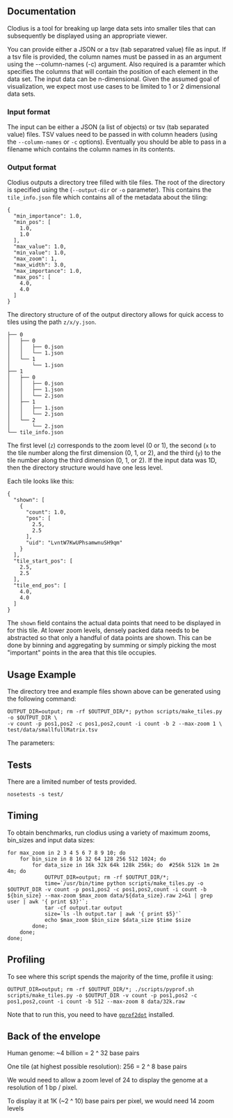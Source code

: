 ## Documentation

Clodius is a tool for breaking up large data sets into smaller tiles that can
subsequently be displayed using an appropriate viewer. 

You can provide either a JSON or a tsv (tab separatred value) file as
input.  If a tsv file is provided, the column names must be passed in as an
argument using the --column-names (-c) argument. Also required is a paramter
which specifies the columns that will contain the position of each element in
the data set. The input data can be n-dimensional. Given the assumed goal of
visualization, we expect most use cases to be limited to 1 or 2 dimensional
data sets.

### Input format

The input can be either a JSON (a list of objects) or tsv (tab separated value)
files. TSV values need to be passed in with column headers (using the
`--column-names` or `-c` options). Eventually you should be able to pass in a
filename which contains the column names in its contents.

### Output format

Clodius outputs a directory tree filled with tile files. The root of the
directory is specified using the (`--output-dir` or `-o` parameter). This
contains the `tile_info.json` file which contains all of the metadata about the
tiling:

```
{
  "min_importance": 1.0, 
  "min_pos": [
    1.0, 
    1.0
  ], 
  "max_value": 1.0, 
  "min_value": 1.0, 
  "max_zoom": 1, 
  "max_width": 3.0, 
  "max_importance": 1.0, 
  "max_pos": [
    4.0, 
    4.0
  ]
}
```

The directory structure of of the output directory allows for quick access to
tiles using the path `z/x/y.json`.

```
├── 0
│   ├── 0
│   │   ├── 0.json
│   │   └── 1.json
│   └── 1
│       └── 1.json
├── 1
│   ├── 0
│   │   ├── 0.json
│   │   ├── 1.json
│   │   └── 2.json
│   ├── 1
│   │   ├── 1.json
│   │   └── 2.json
│   └── 2
│       └── 2.json
└── tile_info.json
```

The first level (`z`) corresponds to the zoom level (0 or 1), the second (`x`
to the tile number along the first dimension (0, 1, or 2), and the third (`y`)
to the tile number along the third dimension (0, 1, or 2). If the input data
was 1D, then the directory structure would have one less level.

Each tile looks like this:

```
{
  "shown": [
    {
      "count": 1.0,
      "pos": [
        2.5,
        2.5
      ],
      "uid": "LvntW7KwUPhsamwnuSH9qm"
    }
  ],
  "tile_start_pos": [
    2.5,
    2.5
  ],
  "tile_end_pos": [
    4.0,
    4.0
  ]
}
```

The `shown` field contains the actual data points that need to be displayed in
for this tile. At lower zoom levels, densely packed data needs to be abstracted
so that only a handful of data points are shown. This can be done by binning
and aggregating by summing or simply picking the most "important" points in the
area that this tile occupies.

## Usage Example

The directory tree and example files shown above can be generated using the
following command:

```
OUTPUT_DIR=output; rm -rf $OUTPUT_DIR/*; python scripts/make_tiles.py -o $OUTPUT_DIR \
-v count -p pos1,pos2 -c pos1,pos2,count -i count -b 2 --max-zoom 1 \
test/data/smallfullMatrix.tsv
```

The parameters:


## Tests

There are a limited number of tests provided.

```
nosetests -s test/ 
```

## Timing

To obtain benchmarks, run clodius using a variety of maximum zooms, bin_sizes
and input data sizes:

```
for max_zoom in 2 3 4 5 6 7 8 9 10; do
    for bin_size in 8 16 32 64 128 256 512 1024; do 
        for data_size in 16k 32k 64k 128k 256k; do  #256k 512k 1m 2m 4m; do 
            OUTPUT_DIR=output; rm -rf $OUTPUT_DIR/*;
            time=`/usr/bin/time python scripts/make_tiles.py -o $OUTPUT_DIR -v count -p pos1,pos2 -c pos1,pos2,count -i count -b ${bin_size} --max-zoom $max_zoom data/${data_size}.raw 2>&1 | grep user | awk '{ print $3}'`;
            tar -cf output.tar output
            size=`ls -lh output.tar | awk '{ print $5}'`
            echo $max_zoom $bin_size $data_size $time $size
        done;
    done;
done;
```

## Profiling

To see where this script spends the majority of the time, profile it using:

```
OUTPUT_DIR=output; rm -rf $OUTPUT_DIR/*; ./scripts/pyprof.sh scripts/make_tiles.py -o $OUTPUT_DIR -v count -p pos1,pos2 -c pos1,pos2,count -i count -b 512 --max-zoom 8 data/32k.raw
```

Note that to run this, you need to have
[`gprof2dot`](https://github.com/jrfonseca/gprof2dot) installed.

## Back of the envelope

Human genome: ~4 billion = 2 ^ 32 base pairs

One tile (at highest possible resolution): 256 = 2 ^ 8 base pairs

We would need to allow a zoom level of 24 to display the genome at a resolution of 1 bp / pixel.

To display it at 1K (~2 ^ 10) base pairs per pixel, we would need 14 zoom levels

